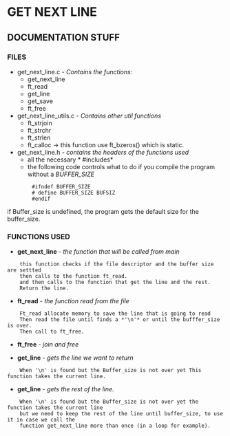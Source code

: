 # GET NEXT LINE

## DOCUMENTATION STUFF
### FILES
- get_next_line.c - *Contains the functions:*
	- get_next_line
	- ft_read
	- get_line
	- get_save
	- ft_free
- get_next_line_utils.c - *Contains other util functions*
	- ft_strjoin
	- ft_strchr
	- ft_strlen
	- ft_calloc -> this function use ft_bzeros() which is static.
- get_next_line.h - *contains the headers of the functions used*
	- all the necessary * #includes*
	- the following code controls what to do if you compile the program 
	without a *BUFFER_SIZE*
```
		#ifndef BUFFER_SIZE
		# define BUFFER_SIZE BUFSIZ
		#endif
```
if Buffer_size is undefined, the program gets the default size for the buffer_size. 
### FUNCTIONS USED
- **get_next_line** - *the function that will be called from main*   
```
	this function checks if the file descriptor and the buffer size are settted
    then calls to the function ft_read.
    and then calls to the function that get the line and the rest.
    Return the line.
```
- **ft_read** - *the function read from the file*   
```
	Ft_read allocate memory to save the line that is going to read
	Then read the file until finds a *'\n'* or until the bufffer_size is over.
	Then call to ft_free.
```
- **ft_free** - *join and free*

- **get_line** - *gets the line we want to return*
```
	When '\n' is found but the Buffer_size is not over yet This function takes the current line.
```
- **get_line** - *gets the rest of the line.*   
```
	When '\n' is found but the Buffer_size is not over yet the function takes the current line
	but we need to keep the rest of the line until buffer_size, to use it in case we call the
	function get_next_line more than once (in a loop for example).
	

```


